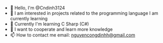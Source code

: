 - 👋 Hello, I'm @Cndinh3124
- 👀 I am interested in projects related to the programming language I am currently learning
- 🌱 Currently I'm learning C Sharp (C#)
- 💞️ I want to cooperate and learn more knowledge
- 📫 How to contact me email: nguyencongdinhh@gmail.com

<!---
Cndinh3124/Cndinh3124 is a ✨ special ✨ repository because its `README.md` (this file) appears on your GitHub profile.
You can click the Preview link to take a look at your changes.
--->
